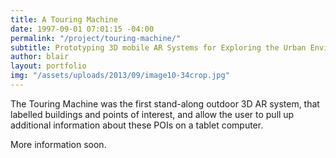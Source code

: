 ```yaml
---
title: A Touring Machine
date: 1997-09-01 07:01:15 -04:00
permalink: "/project/touring-machine/"
subtitle: Prototyping 3D mobile AR Systems for Exploring the Urban Environment
author: blair
layout: portfolio
img: "/assets/uploads/2013/09/image10-34crop.jpg"
---
```


The Touring Machine was the first stand-along outdoor 3D AR system, that labelled buildings and points of interest, and allow the user to pull up additional information about these POIs on a tablet computer.  

More information soon.